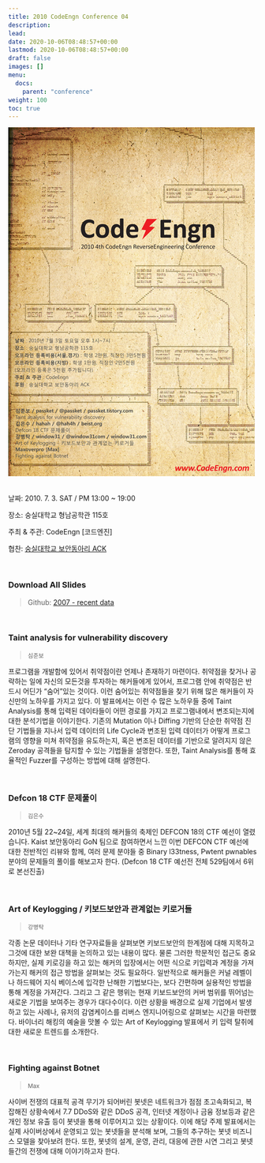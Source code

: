 ```yaml
---
title: 2010 CodeEngn Conference 04
description: 
lead: 
date: 2020-10-06T08:48:57+00:00
lastmod: 2020-10-06T08:48:57+00:00
draft: false
images: []
menu:
  docs:
    parent: "conference"
weight: 100
toc: true
---
```


<img class="img-fluid lazyload blur-up border-0" data-sizes=auto src=codeengn_conference_04_poster.jpg alt=Rectangle>
<br /><br />

날짜: 2010. 7. 3. SAT / PM 13:00 ~ 19:00

장소: 숭실대학교 형남공학관 115호

주최 & 주관: CodeEngn [코드엔진] &nbsp;

협찬: 
<a href='http://ack.or.kr' target='_blank'>숭실대학교 보안동아리 ACK </a>

<br />

### Download All Slides

> Github: <a href='https://github.com/codeengn/codeengn-conference' target='_blank'>2007 - recent data</a>

<br />

### Taint analysis for vulnerability discovery

> <small>심준보</small>


프로그램을 개발함에 있어서 취약점이란 언제나 존재하기 마련이다. 취약점을 찾거나 공략하는 일에 자신의 모든것을 투자하는 해커들에게 있어서, 프로그램 안에 취약점은 반드시 어딘가 “숨어”있는 것이다. 이런 숨어있는 취약점들을 찾기 위해 많은 해커들이 자신만의 노하우를 가지고 있다. 이 발표에서는 이런 수 많은 노하우들 중에 Taint Analysis를 통해 입력된 데이타들이 어떤 경로를 가지고 프로그램내에서 변조되는지에 대한 분석기법을 이야기한다. 기존의 Mutation 이나 Diffing 기반의 단순한 취약점 진단 기법들을 지나서 입력 데이터의 Life Cycle과 변조된 입력 데이터가 어떻게 프로그램의 영향을 미쳐 취약점을 유도하는지, 혹은 변조된 데이터를 기반으로 알려지지 않은 Zeroday 공격들을 탐지할 수 있는 기법들을 설명한다. 또한, Taint Analysis를 통해 효율적인 Fuzzer를 구성하는 방법에 대해 설명한다.


<br />

### Defcon 18 CTF 문제풀이

> <small>김은수</small>


2010년 5월 22~24일, 세계 최대의 해커들의 축제인 DEFCON 18의 CTF 예선이 열렸습니다. Kaist 보안동아리 GoN 팀으로 참여하면서 느낀 이번 DEFCON CTF 예선에 대한 전반적인 리뷰와 함께, 여러 문제 분야들 중 Binary l33tness, Pwtent pwnables 분야의 문제들의 풀이를 해보고자 한다. (Defcon 18 CTF 예선전 전체 529팀에서 6위로 본선진출)


<br />

### Art of Keylogging / 키보드보안과 관계없는 키로거들

> <small>강병탁</small>


각종 논문 데이터나 기타 연구자료들을 살펴보면 키보드보안의 한계점에 대해 지목하고 그것에 대한 보완 대책을 논의하고 있는 내용이 많다. 물론 그러한 학문적인 접근도 중요하지만, 실제 키로깅을 하고 있는 해커의 입장에서는 어떤 식으로 키입력과 계정을 가져가는지 해커의 접근 방법을 살펴보는 것도 필요하다. 일반적으로 해커들은 커널 레벨이나 하드웨어 지식 베이스에 입각한 난해한 기법보다는, 보다 간편하며 실용적인 방법을 통해 계정을 가져간다. 그리고 그 같은 행위는 현재 키보드보안의 커버 범위를 뛰어넘는 새로운 기법을 보여주는 경우가 대다수이다. 이런 상황을 배경으로 실제 기업에서 발생하고 있는 사례나, 유저의 감염케이스를 리버스 엔지니어링으로 살펴보는 시간을 마련했다. 바이너리 해킹의 예술을 맛볼 수 있는 Art of Keylogging 발표에서 키 입력 탈취에 대한 새로운 트렌드를 소개한다.


<br />

### Fighting against Botnet

> <small>Max</small>


사이버 전쟁의 대표적 공격 무기가 되어버린 봇넷은 네트워크가 점점 초고속화되고, 복잡해진 상황속에서 7.7 DDoS와 같은 DDoS 공격, 인터넷 계정이나 금융 정보등과 같은 개인 정보 유출 등이 봇넷을 통해 이루어지고 있는 상황이다. 이에 해당 주제 발표에서는 실제 사이버상에서 운영되고 있는 봇넷들을 분석해 보며, 그들의 추구하는 봇넷 비즈니스 모델을 찾아보려 한다. 또한, 봇넷의 설계, 운영, 관리, 대응에 관한 시연 그리고 봇넷들간의 전쟁에 대해 이야기하고자 한다.
